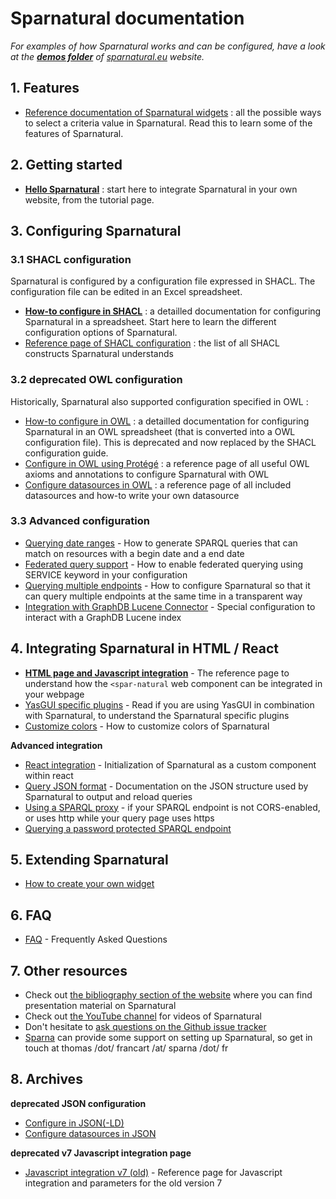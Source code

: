 
# Sparnatural documentation

_For examples of how Sparnatural works and can be configured, have a look at the [**demos folder**](https://github.com/sparna-git/sparnatural.eu/tree/main/demos) of [sparnatural.eu](http://sparnatural.eu) website._


## 1. Features

- [Reference documentation of Sparnatural widgets](widgets.md) : all the possible ways to select a criteria value in Sparnatural. Read this to learn some of the features of Sparnatural.


## 2. Getting started

- **[Hello Sparnatural](hello-sparnatural/Hello-Sparnatural.md)** : start here to integrate Sparnatural in your own website, from the tutorial page.


## 3. Configuring Sparnatural

### 3.1 SHACL configuration

Sparnatural is configured by a configuration file expressed in SHACL. The configuration file can be edited in an Excel spreadsheet.

- **[How-to configure in SHACL](how-to-configure-shacl/How-to-configure-Sparnatural-shacl.html)** : a detailled documentation for configuring Sparnatural in a spreadsheet. Start here to learn the different configuration options of Sparnatural.
- [Reference page of SHACL configuration](SHACL-based-configuration.md) : the list of all SHACL constructs Sparnatural understands

### 3.2 deprecated OWL configuration

Historically, Sparnatural also supported configuration specified in OWL :

- [How-to configure in OWL](how-to-configure-owl/How-to-configure-Sparnatural.md) : a detailled documentation for configuring Sparnatural in an OWL spreadsheet (that is converted into a OWL configuration file). This is deprecated and now replaced by the SHACL configuration guide.
- [Configure in OWL using Protégé](OWL-based-configuration.md) : a reference page of all useful OWL axioms and annotations to configure Sparnatural with OWL
- [Configure datasources in OWL](OWL-based-configuration-datasources.md) : a reference page of all included datasources and how-to write your own datasource

### 3.3 Advanced configuration

- [Querying date ranges](Querying-date-ranges.md) - How to generate SPARQL queries that can match on resources with a begin date and a end date 
- [Federated query support](Federated-querying.md) - How to enable federated querying using SERVICE keyword in your configuration
- [Querying multiple endpoints](Querying-multiple-endpoints.md) - How to configure Sparnatural so that it can query multiple endpoints at the same time in a transparent way
- [Integration with GraphDB Lucene Connector](Integration-with-GraphDB-Lucene-Connector.md) - Special configuration to interact with a GraphDB Lucene index 


## 4. Integrating Sparnatural in HTML / React

- [**HTML page and Javascript integration**](Javascript-integration.md) - The reference page to understand how the `<spar-natural` web component can be integrated in your webpage
- [YasGUI specific plugins](YasGUI-plugins.md) - Read if you are using YasGUI in combination with Sparnatural, to understand the Sparnatural specific plugins
- [Customize colors](Customize-colors.md) - How to customize colors of Sparnatural

**Advanced integration**

- [React integration](react-integration.md) - Initialization of Sparnatural as a custom component within react
- [Query JSON format](Query-JSON-format.md) - Documentation on the JSON structure used by Sparnatural to output and reload queries
- [Using a SPARQL proxy](SPARQL-proxy.md) - if your SPARQL endpoint is not CORS-enabled, or uses http while your query page uses https
- [Querying a password protected SPARQL endpoint](Querying-a-password-protected-SPARQL-endpoint.md)

## 5. Extending Sparnatural

- [How to create your own widget](diy-widget.md)

## 6. FAQ

- [FAQ](FAQ.md) - Frequently Asked Questions

## 7. Other resources

- Check out [the bibliography section of the website](https://sparnatural.eu#bibliography) where you can find presentation material on Sparnatural
- Check out [the YouTube channel](https://www.youtube.com/playlist?list=PL3kB_eBB1Pc3FBOtevNtRkSw4YmWar4q5) for videos of Sparnatural
- Don't hesitate to [ask questions on the Github issue tracker](https://github.com/sparna-git/Sparnatural/issues)
- [Sparna](http://sparna.fr) can provide some support on setting up Sparnatural, so get in touch at thomas /dot/ francart /at/ sparna /dot/ fr 

## 8. Archives

**deprecated JSON configuration**

- [Configure in JSON(-LD)](archives/JSON-based-configuration.md)
- [Configure datasources in JSON](archives/JSON-based-configuration-datasources.md)

**deprecated v7 Javascript integration page**

- [Javascript integration v7 (old)](Javascript-integration-v7.md) - Reference page for Javascript integration and parameters for the old version 7
